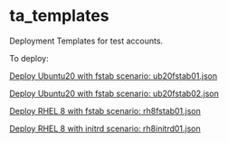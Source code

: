 # ta_templates
Deployment Templates for test accounts.

To deploy:

[Deploy Ubuntu20 with fstab scenario: ub20fstab01.json](https://portal.azure.com/#create/Microsoft.Template/uri/https%3a%2f%2fraw.githubusercontent.com%2fadelgadohell%2fta_templates%2fmain%2fub20fstab01.json)

[Deploy Ubuntu20 with fstab scenario: ub20fstab02.json](https://portal.azure.com/#create/Microsoft.Template/uri/https%3a%2f%2fraw.githubusercontent.com%2fadelgadohell%2fta_templates%2fmain%2fub20fstab02.json)

[Deploy RHEL 8 with fstab scenario: rh8fstab01.json](https://portal.azure.com/#create/Microsoft.Template/uri/https%3a%2f%2fraw.githubusercontent.com%2fadelgadohell%2fta_templates%2fmain%2frh8fstab01.json)

[Deploy RHEL 8 with initrd scenario: rh8initrd01.json](https://portal.azure.com/#create/Microsoft.Template/uri/https%3a%2f%2fraw.githubusercontent.com%2fadelgadohell%2fta_templates%2fmain%2frh8initrd01.json)

